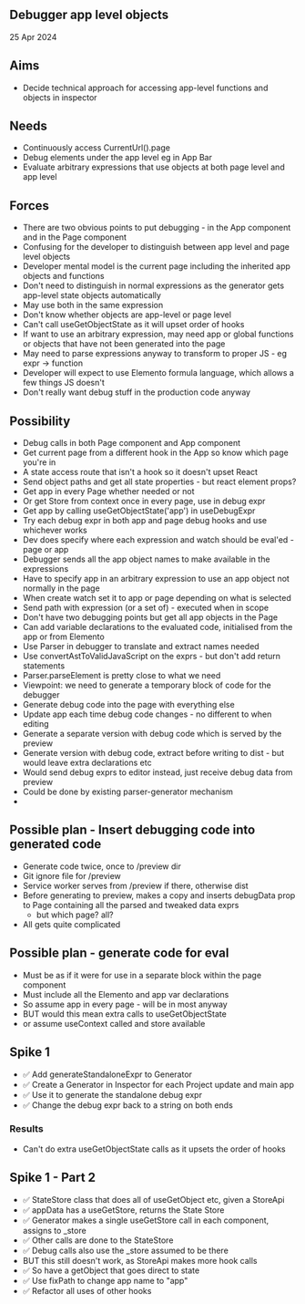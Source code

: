 Debugger app level objects
--------------------------

25 Apr 2024

Aims
----

- Decide technical approach for accessing app-level functions and objects in inspector

Needs
-----

- Continuously access CurrentUrl().page
- Debug elements under the app level eg in App Bar
- Evaluate arbitrary expressions that use objects at both page level and app level

Forces
------

- There are two obvious points to put debugging - in the App component and in the Page component
- Confusing for the developer to distinguish between app level and page level objects
- Developer mental model is the current page including the inherited app objects and functions
- Don't need to distinguish in normal expressions as the generator gets app-level state objects automatically
- May use both in the same expression
- Don't know whether objects are app-level or page level
- Can't call useGetObjectState as it will upset order of hooks
- If want to use an arbitrary expression, may need app or global functions or objects that have not been generated into the page
- May need to parse expressions anyway to transform to proper JS - eg expr -> function
- Developer will expect to use Elemento formula language, which allows a few things JS doesn't
- Don't really want debug stuff in the production code anyway

Possibility
-----------

- Debug calls in both Page component and App component
- Get current page from a different hook in the App so know which page you're in
- A state access route that isn't a hook so it doesn't upset React
- Send object paths and get all state properties - but react element props?
- Get app in every Page whether needed or not
- Or get Store from context once in every page, use in debug expr
- Get app by calling useGetObjectState('app') in useDebugExpr
- Try each debug expr in both app and page debug hooks and use whichever works
- Dev does specify where each expression and watch should be eval'ed - page or app
- Debugger sends all the app object names to make available in the expressions
- Have to specify app in an arbitrary expression to use an app object not normally in the page
- When create watch set it to app or page depending on what is selected
- Send path with expression (or a set of) - executed when in scope
- Don't have two debugging points but get all app objects in the Page
- Can add variable declarations to the evaluated code, initialised from the app or from Elemento
- Use Parser in debugger to translate and extract names needed
- Use convertAstToValidJavaScript on the exprs - but don't add return statements
- Parser.parseElement is pretty close to what we need
- Viewpoint: we need to generate a temporary block of code for the debugger
- Generate debug code into the page with everything else
- Update app each time debug code changes - no different to when editing
- Generate a separate version with debug code which is served by the preview
- Generate version with debug code, extract before writing to dist - but would leave extra declarations etc
- Would send debug exprs to editor instead, just receive debug data from preview
- Could be done by existing parser-generator mechanism
- 

Possible plan - Insert debugging code into generated code
-----------------------------------------------------------

- Generate code twice, once to /preview dir
- Git ignore file for /preview
- Service worker serves from /preview if there, otherwise dist
- Before generating to preview, makes a copy and inserts debugData prop to Page containing all the parsed and tweaked data exprs
  - but which page? all?
- All gets quite complicated

Possible plan - generate code for eval
--------------------------------------

- Must be as if it were for use in a separate block within the page component
- Must include all the Elemento and app var declarations
- So assume app in every page - will be in most anyway
- BUT would this mean extra calls to useGetObjectState
- or assume useContext called and store available

Spike 1
-------

- ✅ Add generateStandaloneExpr to Generator
- ✅ Create a Generator in Inspector for each Project update and main app 
- ✅ Use it to generate the standalone debug expr
- ✅ Change the debug expr back to a string on both ends

### Results

- Can't do extra useGetObjectState calls as it upsets the order of hooks

Spike 1 - Part 2
----------------

- ✅ StateStore class that does all of useGetObject etc, given a StoreApi
- ✅ appData has a useGetStore, returns the State Store
- ✅ Generator makes a single useGetStore call in each component, assigns to _store
- ✅ Other calls are done to the StateStore
- ✅ Debug calls also use the _store assumed to be there
- BUT this still doesn't work, as StoreApi makes more hook calls
- ✅ So have a getObject that goes direct to state
- ✅ Use fixPath to change app name to "app"
- ✅ Refactor all uses of other hooks




